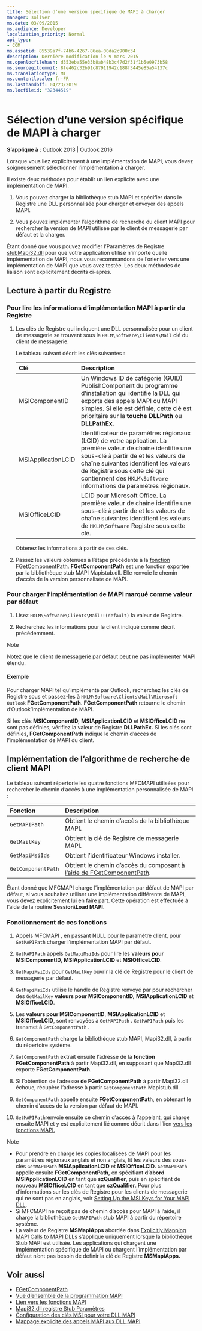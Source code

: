 ```yaml
---
title: Sélection d’une version spécifique de MAPI à charger
manager: soliver
ms.date: 03/09/2015
ms.audience: Developer
localization_priority: Normal
api_type:
- COM
ms.assetid: 85539a7f-74b6-4267-86ea-00da2c900c34
description: Dernière modification le 9 mars 2015
ms.openlocfilehash: d353eba55e33b8ab48b3c47d2f31f1b5e0973b58
ms.sourcegitcommit: 8fe462c32b91c87911942c188f3445e85a54137c
ms.translationtype: MT
ms.contentlocale: fr-FR
ms.lasthandoff: 04/23/2019
ms.locfileid: "32344519"
---
```

# <a name="choose-a-specific-version-of-mapi-to-load"></a>Sélection d’une version spécifique de MAPI à charger

**S’applique à** : Outlook 2013 | Outlook 2016 
  
Lorsque vous liez explicitement à une implémentation de MAPI, vous devez soigneusement sélectionner l’implémentation à charger. 
  
Il existe deux méthodes pour établir un lien explicite avec une implémentation de MAPI. 
  
1. Vous pouvez charger la bibliothèque stub MAPI et spécifier dans le Registre une DLL personnalisée pour charger et envoyer des appels MAPI.
    
2. Vous pouvez implémenter l’algorithme de recherche du client MAPI pour rechercher la version de MAPI utilisée par le client de messagerie par défaut et la charger.
    
Étant donné que vous pouvez modifier l’Paramètres de Registre [stubMapi32.dll](https://msdn.microsoft.com/library/ms531218%28EXCHG.10%29.aspx) pour que votre application utilise n’importe quelle implémentation de MAPI, nous vous recommandons de l’orienter vers une implémentation de MAPI que vous avez testée. Les deux méthodes de liaison sont explicitement décrits ci-après. 
  
## <a name="reading-from-the-registry"></a>Lecture à partir du Registre

### <a name="to-read-mapi-implementation-information-from-the-registry"></a>Pour lire les informations d’implémentation MAPI à partir du Registre

1. Les clés de Registre qui indiquent une DLL personnalisée pour un client de messagerie se trouvent sous la  `HKLM\Software\Clients\Mail` clé du client de messagerie. 
    
   Le tableau suivant décrit les clés suivantes :
    
   |**Clé**|**Description**|
   |:-----|:-----|
   |MSIComponentID  <br/> |Un Windows ID de catégorie (GUID) PublishComponent du programme d’installation qui identifie la DLL qui exporte des appels MAPI ou MAPI simples. Si elle est définie, cette clé est prioritaire sur la **touche DLLPath** ou **DLLPathEx.**  <br/> |
   |MSIApplicationLCID  <br/> |Identificateur de paramètres régionaux (LCID) de votre application. La première valeur de chaîne identifie une sous-clé à partir de et les valeurs de chaîne suivantes identifient les valeurs de Registre sous cette clé qui contiennent des  `HKLM\Software` informations de paramètres régionaux.  <br/> |
   |MSIOfficeLCID  <br/> |LCID pour Microsoft Office. La première valeur de chaîne identifie une sous-clé à partir de et les valeurs de chaîne suivantes identifient les valeurs de  `HKLM\Software` Registre sous cette clé.  <br/> |
   
   Obtenez les informations à partir de ces clés.
    
2. Passez les valeurs obtenues à l’étape précédente à la [fonction FGetComponentPath.](fgetcomponentpath.md) **FGetComponentPath** est une fonction exportée par la bibliothèque stub MAPI Mapistub.dll. Elle renvoie le chemin d’accès de la version personnalisée de MAPI. 


### <a name="to-load-the-implementation-of-mapi-marked-as-default"></a>Pour charger l’implémentation de MAPI marqué comme valeur par défaut

1. Lisez  `HKLM\Software\Clients\Mail::(default)` la valeur de Registre. 
    
2. Recherchez les informations pour le client indiqué comme décrit précédemment.
    
> [!NOTE]
> Notez que le client de messagerie par défaut peut ne pas implémenter MAPI étendu. 
  
#### <a name="example"></a>Exemple

Pour charger MAPI tel qu’implémenté par Outlook, recherchez les clés de Registre sous et passez-les à `HKLM\Software\Clients\Mail\Microsoft Outlook` **FGetComponentPath**. **FGetComponentPath** retourne le chemin d’Outlook’implémentation de MAPI. 
  
Si les clés **MSIComponentID,** **MSIApplicationLCID** et **MSIOfficeLCID** ne sont pas définies, vérifiez la valeur de Registre **DLLPathEx.** Si les clés sont définies, **FGetComponentPath** indique le chemin d’accès de l’implémentation de MAPI du client. 
  
## <a name="implementing-the-mapi-client-lookup-algorithm"></a>Implémentation de l’algorithme de recherche de client MAPI

Le tableau suivant répertorie les quatre fonctions MFCMAPI utilisées pour rechercher le chemin d’accès à une implémentation personnalisée de MAPI :
  
|**Fonction**|**Description**|
|:-----|:-----|
| `GetMAPIPath` <br/> |Obtient le chemin d’accès de la bibliothèque MAPI.  <br/> |
| `GetMailKey` <br/> |Obtient la clé de Registre de messagerie MAPI.  <br/> |
| `GetMapiMsiIds` <br/> |Obtient l’identificateur Windows installer.  <br/> |
| `GetComponentPath` <br/> |Obtient le chemin d’accès du composant [à l’aide de FGetComponentPath](fgetcomponentpath.md).  <br/> |
   
Étant donné que MFCMAPI charge l’implémentation par défaut de MAPI par défaut, si vous souhaitez utiliser une implémentation différente de MAPI, vous devez explicitement lui en faire part. Cette opération est effectuée à l’aide de la routine **Session\Load MAPI.** 
  
### <a name="how-these-functions-work"></a>Fonctionnement de ces fonctions

1. Appels MFCMAPI , en passant NULL pour le paramètre client, pour  `GetMAPIPath` charger l’implémentation MAPI par défaut.
    
2.  `GetMAPIPath` appels  `GetMapiMsiIds` pour lire les **valeurs pour MSIComponentID,** **MSIApplicationLCID** et **MSIOfficeLCID**.
    
3.  `GetMapiMsiIds` pour  `GetMailKey` ouvrir la clé de Registre pour le client de messagerie par défaut. 
    
4.  `GetMapiMsiIds` utilise le handle de Registre renvoyé par pour rechercher des  `GetMailKey` **valeurs pour MSIComponentID,** **MSIApplicationLCID** et **MSIOfficeLCID**.
    
5. Les **valeurs pour MSIComponentID**, **MSIApplicationLCID** et **MSIOfficeLCID**, sont renvoyées à  `GetMAPIPath` .  `GetMAPIPath` puis les transmet à  `GetComponentPath` .
    
6.  `GetComponentPath` charge la bibliothèque stub MAPI, Mapi32.dll, à partir du répertoire système. 
    
7.  `GetComponentPath` extrait ensuite l’adresse de la **fonction FGetComponentPath** à partir Mapi32.dll, en supposant que Mapi32.dll exporte **FGetComponentPath**.
    
8. Si l’obtention de l’adresse **de FGetComponentPath** à partir Mapi32.dll échoue, récupère l’adresse à partir  `GetComponentPath` Mapistub.dll. 
    
9.  `GetComponentPath` appelle ensuite **FGetComponentPath**, en obtenant le chemin d’accès de la version par défaut de MAPI.
    
10.  `GetMAPIPath`renvoie ensuite ce chemin d’accès à l’appelant, qui charge ensuite MAPI et y est explicitement lié comme décrit dans l’lien [vers les fonctions MAPI.](how-to-link-to-mapi-functions.md)
    
> [!NOTE] 
> - Pour prendre en charge les copies localisées de MAPI pour les paramètres régionaux anglais et non anglais, lit les valeurs des sous-clés `GetMAPIPath` **MSIApplicationLCID** et **MSIOfficeLCID.**  `GetMAPIPath` appelle ensuite **FGetComponentPath**, en spécifiant **d’abord MSIApplicationLCID** en tant que **szQualifier**, puis en spécifiant de nouveau **MSIOfficeLCID** en tant que **szQualifier**. Pour plus d’informations sur les clés de Registre pour les clients de messagerie qui ne sont pas en anglais, voir [Setting Up the MSI Keys for Your MAPI DLL](https://msdn.microsoft.com/library/ee909494%28VS.85%29.aspx).   
> - Si MFCMAPI ne reçoit pas de chemin d’accès pour MAPI à l’aide, il charge la bibliothèque  `GetMAPIPath` stub MAPI à partir du répertoire système.
> - La valeur de Registre **MSMapiApps** abordée dans [Explicitly Mapping MAPI Calls to MAPI DLLs](https://msdn.microsoft.com/library/ee909490%28VS.85%29.aspx) s’applique uniquement lorsque la bibliothèque Stub MAPI est utilisée. Les applications qui chargent une implémentation spécifique de MAPI ou chargent l’implémentation par défaut n’ont pas besoin de définir la clé de Registre **MSMapiApps.** 
    
## <a name="see-also"></a>Voir aussi

- [FGetComponentPath](fgetcomponentpath.md)
- [Vue d’ensemble de la programmation MAPI](mapi-programming-overview.md)
- [Lien vers les fonctions MAPI](how-to-link-to-mapi-functions.md)
- [Mapi32.dll registre Stub Paramètres](https://msdn.microsoft.com/library/ms531218%28EXCHG.10%29.aspx)
- [Configuration des clés MSI pour votre DLL MAPI](https://msdn.microsoft.com/library/ee909494%28VS.85%29.aspx)
- [Mappage explicite des appels MAPI aux DLL MAPI](https://msdn.microsoft.com/library/ee909490%28VS.85%29.aspx)

